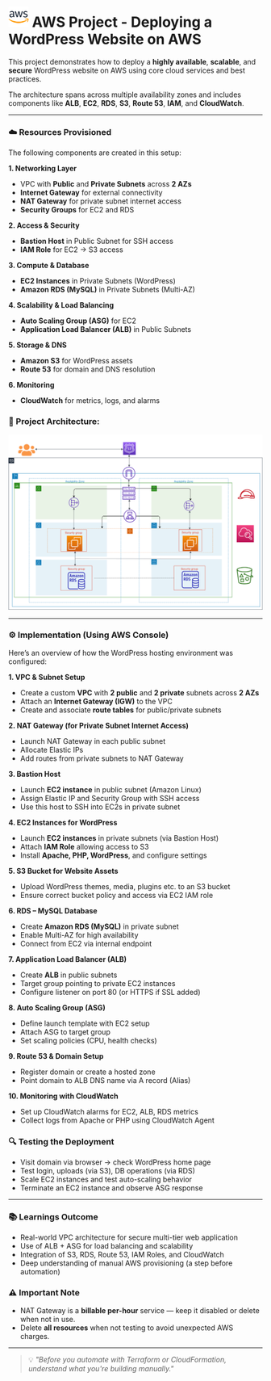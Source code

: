 # <img src="https://github.com/devicons/devicon/blob/master/icons/amazonwebservices/amazonwebservices-original-wordmark.svg" alt="AWS" width="40"/> AWS Project - Deploying a WordPress Website on AWS

This project demonstrates how to deploy a **highly available**, **scalable**, and **secure** WordPress website on AWS using core cloud services and best practices.

The architecture spans across multiple availability zones and includes components like **ALB**, **EC2**, **RDS**, **S3**, **Route 53**, **IAM**, and **CloudWatch**.

---

### ☁️ Resources Provisioned
The following components are created in this setup:

**1. Networking Layer**  
- VPC with **Public** and **Private Subnets** across **2 AZs**  
- **Internet Gateway** for external connectivity  
- **NAT Gateway** for private subnet internet access  
- **Security Groups** for EC2 and RDS  

**2. Access & Security**  
- **Bastion Host** in Public Subnet for SSH access  
- **IAM Role** for EC2 → S3 access  

**3. Compute & Database**  
- **EC2 Instances** in Private Subnets (WordPress)  
- **Amazon RDS (MySQL)** in Private Subnets (Multi-AZ)  

**4. Scalability & Load Balancing**  
- **Auto Scaling Group (ASG)** for EC2  
- **Application Load Balancer (ALB)** in Public Subnets  

**5. Storage & DNS**  
- **Amazon S3** for WordPress assets  
- **Route 53** for domain and DNS resolution  

**6. Monitoring**  
- **CloudWatch** for metrics, logs, and alarms


### 🔧 Project Architecture:

![Architecture](https://github.com/ahsan598/devops-projects-hands-on/blob/main/project-2-aws-wordpress-setup/img/aws-wordpress-website-diagram.svg)

---

### ⚙️ Implementation (Using AWS Console)

Here’s an overview of how the WordPress hosting environment was configured:

**1. VPC & Subnet Setup**
- Create a custom **VPC** with **2 public** and **2 private** subnets across **2 AZs**
- Attach an **Internet Gateway (IGW)** to the VPC
- Create and associate **route tables** for public/private subnets

**2. NAT Gateway (for Private Subnet Internet Access)**
- Launch NAT Gateway in each public subnet
- Allocate Elastic IPs
- Add routes from private subnets to NAT Gateway

**3. Bastion Host**
- Launch **EC2 instance** in public subnet (Amazon Linux)
- Assign Elastic IP and Security Group with SSH access
- Use this host to SSH into EC2s in private subnet

**4. EC2 Instances for WordPress**
- Launch **EC2 instances** in private subnets (via Bastion Host)
- Attach **IAM Role** allowing access to S3
- Install **Apache, PHP, WordPress**, and configure settings

**5. S3 Bucket for Website Assets**
- Upload WordPress themes, media, plugins etc. to an S3 bucket
- Ensure correct bucket policy and access via EC2 IAM role

**6. RDS – MySQL Database**
- Create **Amazon RDS (MySQL)** in private subnet
- Enable Multi-AZ for high availability
- Connect from EC2 via internal endpoint

**7. Application Load Balancer (ALB)**
- Create **ALB** in public subnets
- Target group pointing to private EC2 instances
- Configure listener on port 80 (or HTTPS if SSL added)

**8. Auto Scaling Group (ASG)**
- Define launch template with EC2 setup
- Attach ASG to target group
- Set scaling policies (CPU, health checks)

**9. Route 53 & Domain Setup**
- Register domain or create a hosted zone
- Point domain to ALB DNS name via A record (Alias)

**10. Monitoring with CloudWatch**
- Set up CloudWatch alarms for EC2, ALB, RDS metrics
- Collect logs from Apache or PHP using CloudWatch Agent


### 🔍 Testing the Deployment

- Visit domain via browser → check WordPress home page
- Test login, uploads (via S3), DB operations (via RDS)
- Scale EC2 instances and test auto-scaling behavior
- Terminate an EC2 instance and observe ASG response

---

### 📚 Learnings Outcome

- Real-world VPC architecture for secure multi-tier web application
- Use of ALB + ASG for load balancing and scalability
- Integration of S3, RDS, Route 53, IAM Roles, and CloudWatch
- Deep understanding of manual AWS provisioning (a step before automation)


### ⚠️ Important Note
- NAT Gateway is a **billable per-hour** service — keep it disabled or delete when not in use.
- Delete **all resources** when not testing to avoid unexpected AWS charges.

---

> 💡 _"Before you automate with Terraform or CloudFormation, understand what you're building manually."_

